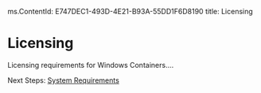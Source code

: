 ms.ContentId: E747DEC1-493D-4E21-B93A-55DD1F6D8190
title: Licensing

# Licensing

[//]: # (This is a comment! Let's see if I can break it)



Licensing requirements for Windows Containers....

Next Steps:
[System Requirements](..\userguide\system_requirements.md)